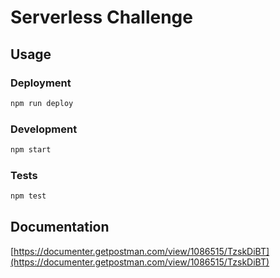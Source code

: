 # Serverless Challenge

## Usage

### Deployment

```bash
npm run deploy
```

### Development

```bash
npm start
```

### Tests

```bash
npm test
```

## Documentation

[https://documenter.getpostman.com/view/1086515/TzskDiBT](https://documenter.getpostman.com/view/1086515/TzskDiBT)
